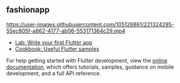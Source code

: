 ## fashionapp

https://user-images.githubusercontent.com/105126861/221324295-55ec805f-a862-4177-ab06-553171364c29.mp4

- [Lab: Write your first Flutter app](https://docs.flutter.dev/get-started/codelab)
- [Cookbook: Useful Flutter samples](https://docs.flutter.dev/cookbook)

For help getting started with Flutter development, view the
[online documentation](https://docs.flutter.dev/), which offers tutorials,
samples, guidance on mobile development, and a full API reference.
